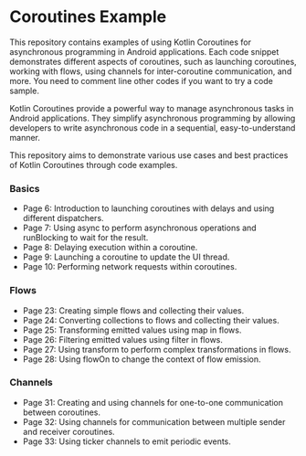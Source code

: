 # Coroutines Example
This repository contains examples of using Kotlin Coroutines for asynchronous programming in Android applications. Each code snippet demonstrates different aspects of coroutines, such as launching coroutines, working with flows, using channels for inter-coroutine communication, and more. You need to comment line other codes if you want to try a code sample.

Kotlin Coroutines provide a powerful way to manage asynchronous tasks in Android applications. They simplify asynchronous programming by allowing developers to write asynchronous code in a sequential, easy-to-understand manner.

This repository aims to demonstrate various use cases and best practices of Kotlin Coroutines through code examples.

### Basics
- Page 6: Introduction to launching coroutines with delays and using different dispatchers.
- Page 7: Using async to perform asynchronous operations and runBlocking to wait for the result.
- Page 8: Delaying execution within a coroutine.
- Page 9: Launching a coroutine to update the UI thread.
- Page 10: Performing network requests within coroutines.
### Flows
- Page 23: Creating simple flows and collecting their values.
- Page 24: Converting collections to flows and collecting their values.
- Page 25: Transforming emitted values using map in flows.
- Page 26: Filtering emitted values using filter in flows.
- Page 27: Using transform to perform complex transformations in flows.
- Page 28: Using flowOn to change the context of flow emission.
### Channels
- Page 31: Creating and using channels for one-to-one communication between coroutines.
- Page 32: Using channels for communication between multiple sender and receiver coroutines.
- Page 33: Using ticker channels to emit periodic events.
